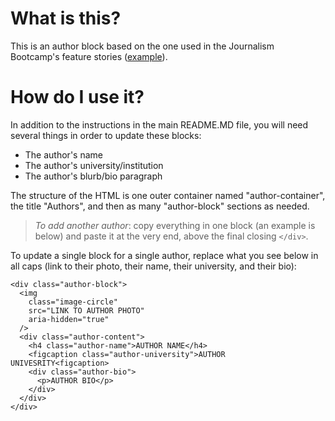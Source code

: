 # What is this?

This is an author block based on the one used in the Journalism Bootcamp's feature stories ([example](https://journalism.csis.org/from-grocery-store-to-landfill-addressing-food-waste-at-the-household-level/)).

# How do I use it?

In addition to the instructions in the main README.MD file, you will need several things in order to update these blocks:

- The author's name
- The author's university/institution
- The author's blurb/bio paragraph

The structure of the HTML is one outer container named "author-container", the title "Authors", and then as many "author-block" sections as needed.

> _To add another author_: copy everything in one block (an example is below) and paste it at the very end, above the final closing `</div>`.

To update a single block for a single author, replace what you see below in all caps (link to their photo, their name, their university, and their bio):

```
<div class="author-block">
  <img
    class="image-circle"
    src="LINK TO AUTHOR PHOTO"
    aria-hidden="true"
  />
  <div class="author-content">
    <h4 class="author-name">AUTHOR NAME</h4>
    <figcaption class="author-university">AUTHOR UNIVESRITY<figcaption>
    <div class="author-bio">
      <p>AUTHOR BIO</p>
    </div>
  </div>
</div>
```
